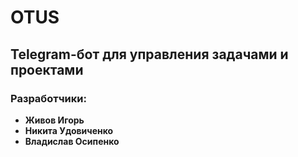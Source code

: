 # OTUS
## Telegram-бот для управления задачами и проектами
### Разработчики:
- **Живов Игорь**
- **Никита Удовиченко**
- **Владислав Осипенко**
